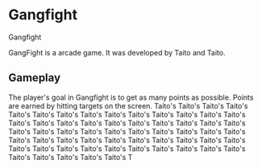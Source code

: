 # Gangfight

Gangfight

GangFight is a arcade game. It was developed by                       Taito and            Taito.  

## Gameplay

The player's goal in Gangfight is to get as many points as possible. Points are earned by hitting targets on the screen. Taito's                                           Taito's       Taito's     Taito's    Taito's   Taito's    Taito's   Taito's   Taito's   Taito's   Taito's               Taito's     Taito's    Taito's   Taito's   Taito's                       Taito's   Taito's   Taito's  Taito's   Taito's                 Taito's   Taito's     Taito's   Taito's    Taito's    Taito's    Taito's   Taito's     Taito's   Taito's   Taito's    Taito's    Taito's   Taito's    Taito's    Taito's   Taito's  Taito's    Taito's  Taito's    Taito's  Taito's  Taito's  Taito's   Taito's      Taito's  Taito's   Taito's   Taito's   Taito's  Taito's  Taito's  Taito's  Taito's  Taito's   Taito's   Taito's          Taito's   T